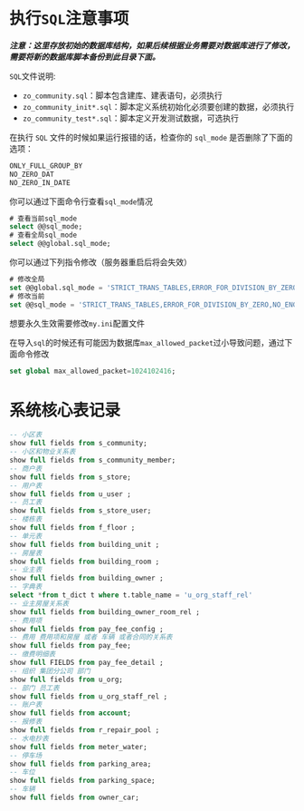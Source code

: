 # 执行`SQL`注意事项

***注意：这里存放初始的数据库结构，如果后续根据业务需要对数据库进行了修改，需要将新的数据库脚本备份到此目录下面。***

`SQL`文件说明:

- `zo_community.sql`：脚本包含建库、建表语句，必须执行
- `zo_community_init*.sql`：脚本定义系统初始化必须要创建的数据，必须执行
- `zo_community_test*.sql`：脚本定义开发测试数据，可选执行

在执行 `SQL` 文件的时候如果运行报错的话，检查你的 `sql_mode` 是否删除了下面的选项：

```txt
ONLY_FULL_GROUP_BY
NO_ZERO_DAT
NO_ZERO_IN_DATE
```

你可以通过下面命令行查看`sql_mode`情况

```sql
# 查看当前sql_mode
select @@sql_mode;
# 查看全局sql_mode
select @@global.sql_mode;
```

你可以通过下列指令修改（服务器重启后将会失效）

```sql
# 修改全局
set @@global.sql_mode = 'STRICT_TRANS_TABLES,ERROR_FOR_DIVISION_BY_ZERO,NO_ENGINE_SUBSTITUTION';
# 修改当前
set @@sql_mode = 'STRICT_TRANS_TABLES,ERROR_FOR_DIVISION_BY_ZERO,NO_ENGINE_SUBSTITUTION';
```

想要永久生效需要修改`my.ini`配置文件

在导入`sql`的时候还有可能因为数据库`max_allowed_packet`过小导致问题，通过下面命令修改

```	sql
set global max_allowed_packet=1024102416;
```

# 系统核心表记录

```sql
-- 小区表
show full fields from s_community;
-- 小区和物业关系表
show full fields from s_community_member;
-- 商户表
show full fields from s_store;
-- 用户表
show full fields from u_user ;
-- 员工表
show full fields from s_store_user;
-- 楼栋表
show full fields from f_floor ;
-- 单元表
show full fields from building_unit ;
-- 房屋表
show full fields from building_room ;
-- 业主表
show full fields from building_owner ;
-- 字典表
select *from t_dict t where t.table_name = 'u_org_staff_rel'
-- 业主房屋关系表
show full fields from building_owner_room_rel ;
-- 费用项
show full fields from pay_fee_config ;
-- 费用 费用项和房屋 或者 车辆 或者合同的关系表
show full fields from pay_fee;
-- 缴费明细表
show full FIELDS from pay_fee_detail ;
-- 组织 集团分公司 部门
show full fields from u_org;
-- 部门 员工表
show full fields from u_org_staff_rel ;
-- 账户表
show full fields from account;
-- 报修表
show full fields from r_repair_pool ;
-- 水电抄表
show full fields from meter_water;
-- 停车场
show full fields from parking_area;
-- 车位
show full fields from parking_space;
-- 车辆
show full fields from owner_car;
```